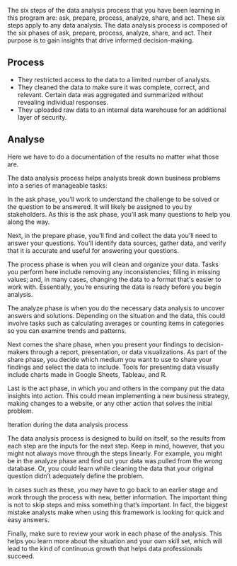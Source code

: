 The six steps of the data analysis process that you have been learning in this program are: ask, prepare, process, analyze, share, and act. These six steps apply to any data analysis.
The data analysis process is composed of the six phases of ask, prepare, process, analyze, share, and act. Their purpose is to gain insights that drive informed decision-making.

## Process
* They restricted access to the data to a limited number of analysts. 
* They cleaned the data to make sure it was complete, correct, and relevant. Certain data was aggregated and summarized without revealing individual responses. 
* They uploaded raw data to an internal data warehouse for an additional layer of security.

## Analyse
Here we have to do a documentation of the results no matter what those are.

The data analysis process helps analysts break down business problems into a series of manageable tasks: 

In the ask phase, you’ll work to understand the challenge to be solved or the question to be  answered. It will likely be assigned to you by stakeholders. As this is the ask phase, you’ll ask many questions to help you along the way. 

Next, in the prepare phase, you’ll find and collect the data you'll need to answer your questions. You’ll identify data sources, gather data, and verify that it is accurate and useful for answering your questions. 

The process phase is when you will clean and organize your data. Tasks you perform here include removing any inconsistencies; filling in missing values; and, in many cases, changing the data to a format that's easier to work with. Essentially, you’re ensuring the data is ready before you begin analysis.

The analyze phase is when you do the necessary data analysis to uncover answers and solutions. Depending on the situation and the data, this could involve tasks such as calculating averages or counting items in categories so you can examine trends and patterns.

Next comes the share phase, when you present your findings to decision-makers through a report, presentation, or data visualizations. As part of the share phase, you decide which medium you want to use to share your findings and select the data to include. Tools for presenting data visually include charts made in Google Sheets, Tableau, and R. 

Last is the act phase, in which you and others in the company put the data insights into action. This could mean implementing a new business strategy, making changes to a website, or any other action that solves the initial problem. 

Iteration during the data analysis process

The data analysis process is designed to build on itself, so the results from each step are the inputs for the next step. Keep in mind, however, that you might not always move through the steps linearly. For example, you might be in the analyze phase and find out your data was pulled from the wrong database. Or, you could learn while cleaning the data that your original question didn’t adequately define the problem. 

In cases such as these, you may have to go back to an earlier stage and work through the process with new, better information. The important thing is not to skip steps and miss something that’s important. In fact, the biggest mistake analysts make when using this framework is looking for quick and easy answers. 

Finally, make sure to review your work in each phase of the analysis. This helps you learn more about the situation and your own skill set, which will lead to the kind of continuous growth that helps data professionals succeed. 

